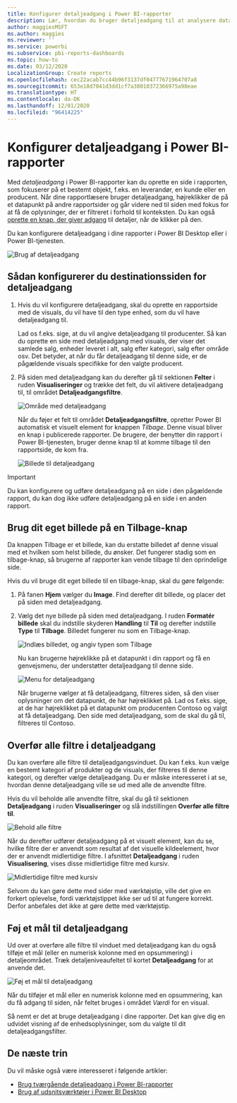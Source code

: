 ```yaml
---
title: Konfigurer detaljeadgang i Power BI-rapporter
description: Lær, hvordan du bruger detaljeadgang til at analysere data på en ny rapportside i Power BI-rapporter
author: maggiesMSFT
ms.author: maggies
ms.reviewer: ''
ms.service: powerbi
ms.subservice: pbi-reports-dashboards
ms.topic: how-to
ms.date: 03/12/2020
LocalizationGroup: Create reports
ms.openlocfilehash: cec22acab7cc44b96f3137df04777671964707a8
ms.sourcegitcommit: 653e18d7041d3dd1cf7a38010372366975a98eae
ms.translationtype: HT
ms.contentlocale: da-DK
ms.lasthandoff: 12/01/2020
ms.locfileid: "96414225"
---
```

# <a name="set-up-drill-through-in-power-bi-reports"></a>Konfigurer detaljeadgang i Power BI-rapporter
Med *detaljeadgang* i Power BI-rapporter kan du oprette en side i rapporten, som fokuserer på et bestemt objekt, f.eks. en leverandør, en kunde eller en producent. Når dine rapportlæsere bruger detaljeadgang, højreklikker de på et datapunkt på andre rapportsider og går videre ned til siden med fokus for at få de oplysninger, der er filtreret i forhold til konteksten. Du kan også [oprette en knap, der giver adgang](desktop-drill-through-buttons.md) til detaljer, når de klikker på den.

Du kan konfigurere detaljeadgang i dine rapporter i Power BI Desktop eller i Power BI-tjenesten.

![Brug af detaljeadgang](media/desktop-drillthrough/power-bi-drill-through-right-click.png)

## <a name="set-up-the-drill-through-destination-page"></a>Sådan konfigurerer du destinationssiden for detaljeadgang
1. Hvis du vil konfigurere detaljeadgang, skal du oprette en rapportside med de visuals, du vil have til den type enhed, som du vil have detaljeadgang til. 

    Lad os f.eks. sige, at du vil angive detaljeadgang til producenter. Så kan du oprette en side med detaljeadgang med visuals, der viser det samlede salg, enheder leveret i alt, salg efter kategori, salg efter område osv. Det betyder, at når du får detaljeadgang til denne side, er de pågældende visuals specifikke for den valgte producent.

2. På siden med detaljeadgang kan du derefter gå til sektionen **Felter** i ruden **Visualiseringer** og trække det felt, du vil aktivere detaljeadgang til, til området **Detaljeadgangsfiltre**.

    ![Område med detaljeadgang](media/desktop-drillthrough/drillthrough_02.png)

    Når du føjer et felt til området **Detaljeadgangsfiltre**, opretter Power BI automatisk et visuelt element for knappen *Tilbage*. Denne visual bliver en knap i publicerede rapporter. De brugere, der benytter din rapport i Power BI-tjenesten, bruger denne knap til at komme tilbage til den rapportside, de kom fra.

    ![Billede til detaljeadgang](media/desktop-drillthrough/drillthrough_03.png)

> [!IMPORTANT]
> Du kan konfigurere og udføre detaljeadgang på en side i den pågældende rapport, du kan dog ikke udføre detaljeadgang på en side i en anden rapport.  



## <a name="use-your-own-image-for-a-back-button"></a>Brug dit eget billede på en Tilbage-knap    
 Da knappen Tilbage er et billede, kan du erstatte billedet af denne visual med et hvilken som helst billede, du ønsker. Det fungerer stadig som en tilbage-knap, så brugerne af rapporter kan vende tilbage til den oprindelige side. 

Hvis du vil bruge dit eget billede til en tilbage-knap, skal du gøre følgende:

1. På fanen **Hjem** vælger du **Image**. Find derefter dit billede, og placer det på siden med detaljeadgang.

2. Vælg det nye billede på siden med detaljeadgang. I ruden **Formatér billede** skal du indstille skyderen **Handling** til **Til** og derefter indstille **Type** til **Tilbage**. Billedet fungerer nu som en Tilbage-knap.

    ![Indlæs billedet, og angiv typen som Tilbage](media/desktop-drillthrough/drillthrough_05.png)

    
     Nu kan brugerne højreklikke på et datapunkt i din rapport og få en genvejsmenu, der understøtter detaljeadgang til denne side. 

    ![Menu for detaljeadgang](media/desktop-drillthrough/drillthrough_04.png)

    Når brugerne vælger at få detaljeadgang, filtreres siden, så den viser oplysninger om det datapunkt, de har højreklikket på. Lad os f.eks. sige, at de har højreklikket på et datapunkt om producenten Contoso og valgt at få detaljeadgang. Den side med detaljeadgang, som de skal du gå til, filtreres til Contoso.

## <a name="pass-all-filters-in-drill-through"></a>Overfør alle filtre i detaljeadgang

Du kan overføre alle filtre til detaljeadgangsvinduet. Du kan f.eks. kun vælge en bestemt kategori af produkter og de visuals, der filtreres til denne kategori, og derefter vælge detaljeadgang. Du er måske interesseret i at se, hvordan denne detaljeadgang ville se ud med alle de anvendte filtre.

Hvis du vil beholde alle anvendte filtre, skal du gå til sektionen **Detaljeadgang** i ruden **Visualiseringer** og slå indstillingen **Overfør alle filtre** **til**. 

![Behold alle filtre](media/desktop-drillthrough/drillthrough_06.png)

Når du derefter udfører detaljeadgang på et visuelt element, kan du se, hvilke filtre der er anvendt som resultat af det visuelle kildeelement, hvor der er anvendt midlertidige filtre. I afsnittet **Detaljeadgang** i ruden **Visualisering**, vises disse midlertidige filtre med kursiv. 

![Midlertidige filtre med kursiv](media/desktop-drillthrough/drillthrough_07.png)

Selvom du kan gøre dette med sider med værktøjstip, ville det give en forkert oplevelse, fordi værktøjstippet ikke ser ud til at fungere korrekt. Derfor anbefales det ikke at gøre dette med værktøjstip.

## <a name="add-a-measure-to-drill-through"></a>Føj et mål til detaljeadgang

Ud over at overføre alle filtre til vinduet med detaljeadgang kan du også tilføje et mål (eller en numerisk kolonne med en opsummering) i detaljeområdet. Træk detaljeniveaufeltet til kortet **Detaljeadgang** for at anvende det. 

![Føj et mål til detaljeadgang](media/desktop-drillthrough/drillthrough_08.png)

Når du tilføjer et mål eller en numerisk kolonne med en opsummering, kan du få adgang til siden, når feltet bruges i området *Værdi* for en visual.

Så nemt er det at bruge detaljeadgang i dine rapporter. Det kan give dig en udvidet visning af de enhedsoplysninger, som du valgte til dit detaljeadgangsfilter.

## <a name="next-steps"></a>De næste trin

Du vil måske også være interesseret i følgende artikler:

* [Brug tværgående detaljeadgang i Power BI-rapporter](desktop-cross-report-drill-through.md)
* [Brug af udsnitsværktøjer i Power BI Desktop](../visuals/power-bi-visualization-slicers.md)
